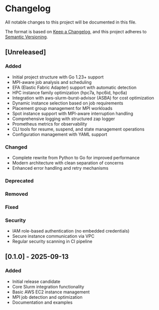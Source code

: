 # Changelog

All notable changes to this project will be documented in this file.

The format is based on [Keep a Changelog](https://keepachangelog.com/en/1.0.0/),
and this project adheres to [Semantic Versioning](https://semver.org/spec/v2.0.0.html).

## [Unreleased]

### Added
- Initial project structure with Go 1.23+ support
- MPI-aware job analysis and scheduling
- EFA (Elastic Fabric Adapter) support with automatic detection
- HPC instance family optimization (hpc7a, hpc6id, hpc6a)
- Integration with aws-slurm-burst-advisor (ASBA) for cost optimization
- Dynamic instance selection based on job requirements
- Placement group management for MPI workloads
- Spot instance support with MPI-aware interruption handling
- Comprehensive logging with structured zap logger
- Prometheus metrics for observability
- CLI tools for resume, suspend, and state management operations
- Configuration management with YAML support

### Changed
- Complete rewrite from Python to Go for improved performance
- Modern architecture with clean separation of concerns
- Enhanced error handling and retry mechanisms

### Deprecated

### Removed

### Fixed

### Security
- IAM role-based authentication (no embedded credentials)
- Secure instance communication via VPC
- Regular security scanning in CI pipeline

## [0.1.0] - 2025-09-13

### Added
- Initial release candidate
- Core Slurm integration functionality
- Basic AWS EC2 instance management
- MPI job detection and optimization
- Documentation and examples